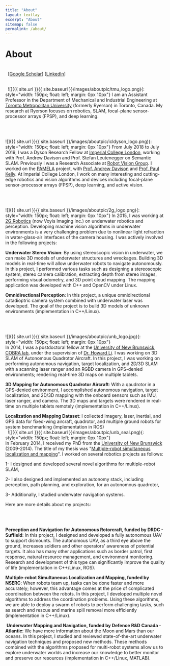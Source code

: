 ```yaml
---
title: "About"
layout: textlay
excerpt: "About"
sitemap: false
permalink: /about/
---
```


# About
\
&nbsp;
[[Google Scholar](https://scholar.google.ca/citations?user=JvInxPIAAAAJ&hl=en)] [[LinkedIn](https://ca.linkedin.com/in/sajad-saeedi-8a156733)]


\
&nbsp;
![]({{ site.url }}{{ site.baseurl }}/images/aboutpic/tmu_logo.png){: style="width: 150px; float: left; margin: 0px  10px"}
I am an Assistant Professor in the Department of Mechanical and Industrial Engineering at [Toronto Metropolitan University](https://www.torontomu.ca/mechanical-industrial/people/faculty/sajad-saeedi/) (formerly Ryerson) in Toronto, Canada. My research at Ryerson focuses on robotics, SLAM, focal-plane sensor-processor arrays (FPSP), and deep learning.

\
&nbsp;

![]({{ site.url }}{{ site.baseurl }}/images/aboutpic/icldyson_logo.png){: style="width: 150px; float: left; margin: 0px  10px"}
From July 2018 to July 2019, I was a Dyson Research Fellow at [Imperial College London](https://www.imperial.ac.uk/), working with Prof. Andrew Davison and Prof. Stefan Leutenegger on Semantic SLAM. Previously I was a Research Associate at [Robot Vision Group](https://wp.doc.ic.ac.uk/robotvision/). I worked on the [PAMELA](http://apt.cs.manchester.ac.uk/projects/PAMELA/) project, with [Prof. Andrew Davison](http://www.imperial.ac.uk/people/a.davison) and [Prof. Paul Kelly](https://www.doc.ic.ac.uk/~phjk/). At Imperial College London, I work on many interesting and cutting-edge robotics and vision algorithms and devices including focal-plane sensor-processor arrays (FPSP), deep learning, and active vision.


\
&nbsp;


![]({{ site.url }}{{ site.baseurl }}/images/aboutpic/2g_logo.png){: style="width: 150px; float: left; margin: 0px  10px"}
In 2015, I was working at [2G Robotics](https://voyis.com/) (now Voyis Imaging Inc.) on underwater robotics and perception. Developing machine vision algorithms in underwater environments is a very challenging problem due to nonlinear light refraction in water-glass-air interfaces of the camera housing. I was actively involved in the following projects:


**Underwater Stereo Vision**: By using stereoscopic vision in underwater, we can make 3D models of underwater structures and wreckages. Building 3D models in real-time will allow underwater robots to navigate autonomously. In this project, I performed various tasks such as designing a stereoscopic system, stereo camera calibration, extracting depth from stereo images, performing visual odometry, and 3D point cloud mapping. The mapping application was developed with C++ and OpenCV under Linux.


**Omnidirectional Perception**: In this project, a unique omnidirectional catadioptric camera system combined with underwater laser was developed. The goal of the project is to build 3D models of unknown environments (implementation in C++/Linux).



\
&nbsp;


![]({{ site.url }}{{ site.baseurl }}/images/aboutpic/unb_logo.jpg){: style="width: 150px; float: left; margin: 0px  10px"}	
​In 2014, I was a postdoctoral fellow at the [University of New Brunswick](http://www.unb.ca/fredericton/engineering/depts/ece/)﻿, [COBRA lab](http://www.ece.unb.ca/COBRA/), under the supervision of [Dr. Howard Li](http://www.ece.unb.ca/howard/). I was working on 3D SLAM of Autonomous Quadrotor Aircraft. In this project, I was working on performing autonomous navigation, target localization, and 2D/3D SLAM with a scanning laser ranger and an RGBD camera in GPS-denied environments; rendering real-time 3D maps on multiple tablets.

**3D Mapping for Autonomous Quadrotor Aircraft**: With a qaudrotor in a GPS-denied environment, I accomplished autonomous navigation, target localization, and 2D/3D mapping with the onboard sensors such as IMU, laser ranger, and camera. The 3D maps and targets were rendered in real-time on multiple tablets remotely (implementation in C++/Linux).

​**Localization and Mapping Dataset**: I collected imagery, laser, inertial, and GPS data for fixed-wing aircraft, quadrotor, and multiple ground robots for system benchmarking (implementation in ROS)
\
&nbsp;
![]({{ site.url }}{{ site.baseurl }}/images/aboutpic/unb_seal.png){: style="width: 150px; float: left; margin: 0px  10px"}	
In February 2014, I received my PhD from the [University of New Brunswick](http://www.unb.ca/fredericton/engineering/depts/ece/) (2009-2014). The title of my thesis was "[Multiple-robot simultaneous localization and mapping](https://www.sajad-saeedi.ca/publications.html)". I worked on several robotics projects as follows:

1- I designed and developed several novel algorithms for multiple-robot SLAM,

2- I also designed and implemented an autonomy stack, including perception, path planning, and exploration, for an autonomous quadrotor,

3- Additionally, I studied underwater navigation systems. 

Here are more details about my projects:

\
&nbsp;

**Perception and Navigation for Autonomous Rotorcraft, funded by DRDC - Suffield**: In this project, I designed and developed a fully autonomous UAV to support dismounts. The autonomous UAV, as a third eye above the ground, increases soldiers and other operators' awareness of potential targets. It also has many other applications such as border patrol, first response, natural resource management, and environment monitoring. Research and development of this type can significantly improve the quality of life (implementation in  C++/Linux, ROS).

 
**Multiple-robot Simultaneous Localization and Mapping, funded by NSERC**: When robots team up, tasks can be done faster and more accurately; however, this advantage comes at the price of complicated coordination between the robots. In this project, I developed multiple novel algorithms to address the coordination problems. Using these algorithms, we are able to deploy a swarm of robots to perform challenging tasks, such as search and rescue and marine spill removal more efficiently (implementation in  C++/Linux).

​
**Underwater Mapping and Navigation, funded by Defence R&D Canada - Atlantic**: We have more information about the Moon and Mars than our oceans. In this project, I studied and reviewed state-of-the-art underwater navigation techniques and proposed new methods. These methods combined with the algorithms proposed for multi-robot systems allow us to explore underwater worlds and increase our knowledge to better monitor and preserve our resources (implementation in C++/Linux, MATLAB).

\
&nbsp;

